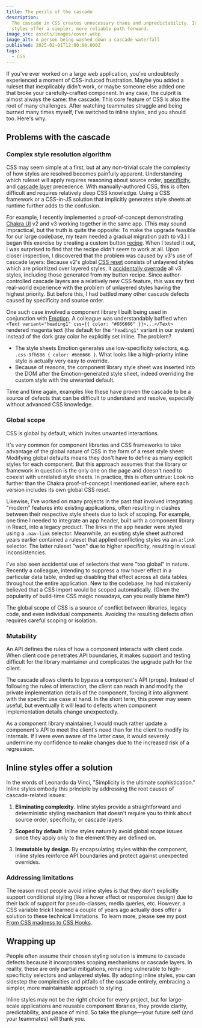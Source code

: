 ```yaml
---
title: The perils of the cascade
description:
  The cascade in CSS creates unnecessary chaos and unpredictability. Inline
  styles offer a simpler, more reliable path forward.
image_src: assets/images/cover.webp
image_alt: A person being washed down a cascade waterfall
published: 2025-02-01T12:00:00.000Z
tags:
  - CSS
---
```


If you've ever worked on a large web application, you've undoubtedly experienced
a moment of CSS-induced frustration. Maybe you added a ruleset that inexplicably
didn't work, or maybe someone else added one that broke your carefully-crafted
component. In any case, the culprit is almost always the same: the cascade. This
core feature of CSS is also the root of many challenges. After watching
teammates struggle and being burned many times myself, I've switched to inline
styles, and you should too. Here's why.

## Problems with the cascade

### Complex style resolution algorithm

CSS may seem simple at a first, but at any non-trivial scale the complexity of
how styles are resolved becomes painfully apparent. Understanding which ruleset
will apply requires reasoning about source order,
[specificity](https://developer.mozilla.org/en-US/docs/Web/CSS/Specificity), and
[cascade layer](https://developer.mozilla.org/en-US/docs/Learn_web_development/Core/Styling_basics/Cascade_layers)
precedence. With manually-authored CSS, this is often difficult and requires
relatively deep CSS knowledge. Using a CSS framework or a CSS-in-JS solution
that implicitly generates style sheets at runtime further adds to the confusion.

For example, I recently implemented a proof-of-concept demonstrating
[Chakra UI](https://chakra-ui.com/) v2 and v3 working together in the same app.
(This may sound impractical, but the truth is quite the opposite: To make the
upgrade feasible for our large codebase, my team needed a gradual migration path
to v3.) I began this exercise by creating a custom button
[recipe](https://www.chakra-ui.com/docs/theming/recipes). When I tested it out,
I was surprised to find that the recipe didn't seem to work at all. Upon closer
inspection, I discovered that the problem was caused by v3's use of cascade
layers: Because v2's global
[CSS reset](https://en.wikipedia.org/wiki/Reset_style_sheet) consists of
unlayered styles which are prioritized over layered styles, it
[accidentally overrode](https://x.com/agilecoder/status/1864753902639251772) all
v3 styles, including those generated from my button recipe. Since
author-controlled cascade layers are a relatively new CSS feature, this was my
first real-world experience with the problem of unlayered styles having the
highest priority. But before this, I had battled many other cascade defects
caused by specificity and source order.

One such case involved a component library I built being used in conjunction
with [Emotion](https://emotion.sh). A colleague was understandably baffled when
`<Text variant="heading1" css={{ color: "#666666" }}>...</Text>` rendered
magenta text (the default for the `"heading1"` variant in our system) instead of
the dark gray color he explicitly set inline. The problem?

- The style sheets Emotion generates use low-specificity selectors, e.g.
  `.css-9fh586 { color: #666666 }`. What looks like a high-priority inline style
  is actually very easy to override.
- Because of reasons, the component library style sheet was inserted into the
  DOM after the Emotion-generated style sheet, indeed overriding the custom
  style with the unwanted default.

Time and time again, examples like these have proven the cascade to be a source
of defects that can be difficult to understand and resolve, especially without
advanced CSS knowledge.

### Global scope

CSS is global by default, which invites unwanted interactions.

It's very common for component libraries and CSS frameworks to take advantage of
the global nature of CSS in the form of a reset style sheet: Modifying global
defaults means they don't have to define as many explicit styles for each
component. But this approach assumes that the library or framework in question
is the only one on the page and doesn't need to coexist with unrelated style
sheets. In practice, this is often untrue: Look no further than the Chakra
proof-of-concept I mentioned earlier, where each version includes its own global
CSS reset.

Likewise, I've worked on many projects in the past that involved integrating
"modern" features into existing applications, often resulting in clashes between
their respective style sheets due to lack of scoping. For example, one time I
needed to integrate an app header, built with a component library in React, into
a legacy product. The links in the app header were styled using a `.nav-link`
selector. Meanwhile, an existing style sheet authored years earlier contained a
ruleset that applied conflicting styles via an `a:link` selector. The latter
ruleset "won" due to higher specificity, resulting in visual inconsistencies.

I've also seen accidental use of selectors that were "too global" in nature.
Recently a colleague, intending to suppress a row hover effect in a particular
data table, ended up disabling that effect across all data tables throughout the
entire application. New to the codebase, he had mistakenly believed that a CSS
import would be scoped automatically. (Given the popularity of build-time CSS
magic nowadays, can you really blame him?)

The global scope of CSS is a source of conflict between libraries, legacy code,
and even individual components. Avoiding the resulting defects often requires
careful scoping or isolation.

### Mutability

An API defines the rules of how a component interacts with client code. When
client code penetrates API boundaries, it makes support and testing difficult
for the library maintainer and complicates the upgrade path for the client.

The cascade allows clients to bypass a component's API (props). Instead of
following the rules of interaction, the client can reach in and modify the
private implementation details of the component, forcing it into alignment with
the specific use case at hand. In the short term, this power may seem useful,
but eventually it will lead to defects when component implementation details
change unexpectedly.

As a component library maintainer, I would much rather update a component's API
to meet the client's need than for the client to modify its internals. If I were
even aware of the latter case, it would severely undermine my confidence to make
changes due to the increased risk of a regression.

## Inline styles offer a solution

In the words of Leonardo da Vinci, "Simplicity is the ultimate sophistication."
Inline styles embody this principle by addressing the root causes of
cascade-related issues:

1. **Eliminating complexity**. Inline styles provide a straightforward and
   deterministic styling mechanism that doesn't require you to think about
   source order, specificity, or cascade layers.

1. **Scoped by default**. Inline styles naturally avoid global scope issues
   since they apply only to the element they are defined on.

1. **Immutable by design**. By encapsulating styles within the component, inline
   styles reinforce API boundaries and protect against unexpected overrides.

### Addressing limitations

The reason most people avoid inline styles is that they don't explicitly support
conditional styling (like a hover effect or responsive design) due to their lack
of support for pseudo-classes, media queries, etc. However, a CSS variable trick
I learned a couple of years ago actually does offer a solution to these
technical limitations. To learn more, please see my post
[From CSS madness to CSS Hooks](../css-madness-to-hooks/).

## Wrapping up

People often assume their chosen styling solution is immune to cascade defects
because it incorporates scoping mechanisms or cascade layers. In reality, these
are only partial mitigations, remaining vulnerable to high-specificity selectors
and unlayered styles. By adopting inline styles, you can sidestep the
complexities and pitfalls of the cascade entirely, embracing a simpler, more
maintainable approach to styling.

Inline styles may not be the right choice for every project, but for large-scale
applications and reusable component libraries, they provide clarity,
predictability, and peace of mind. So take the plunge—your future self (and your
teammates) will thank you.
